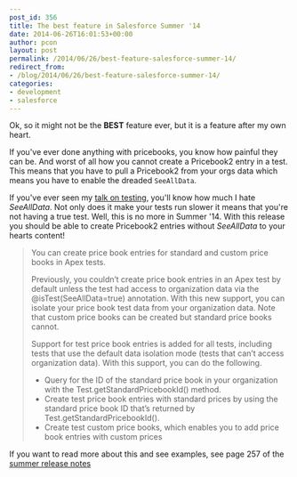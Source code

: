 ```yaml
---
post_id: 356
title: The best feature in Salesforce Summer '14
date: 2014-06-26T16:01:53+00:00
author: pcon
layout: post
permalink: /2014/06/26/best-feature-salesforce-summer-14/
redirect_from:
- /blog/2014/06/26/best-feature-salesforce-summer-14/
categories:
- development
- salesforce
---
```

Ok, so it might not be the **BEST** feature ever, but it is a feature after my own heart.

If you've ever done anything with pricebooks, you know how painful they can be.  And worst of all how you cannot create a Pricebook2 entry in a test.  This means that you have to pull a Pricebook2 from your orgs data which means you have to enable the dreaded `SeeAllData`.

If you've ever seen my [talk on testing](http://pcon.github.io/presentations/testing/#testing-nonos3), you'll know how much I hate _SeeAllData_.  Not only does it make your tests run slower it means that you're not having a true test.  Well, this is no more in Summer '14.  With this release you should be able to create Pricebook2 entries without _SeeAllData_ to your hearts content!

> You can create price book entries for standard and custom price books in Apex tests.
>
> Previously, you couldn’t create price book entries in an Apex test by default unless the test had access to organization data via the @isTest(SeeAllData=true) annotation. With this new support, you can isolate your price book test data from your organization data. Note that custom price books can be created but standard price books cannot.
>
> Support for test price book entries is added for all tests, including tests that use the default data isolation mode (tests that can’t
> access organization data). With this support, you can do the following.
>
> * Query for the ID of the standard price book in your organization with the Test.getStandardPricebookId() method.
> * Create test price book entries with standard prices by using the standard price book ID that’s returned by Test.getStandardPricebookId().
> * Create test custom price books, which enables you to add price book entries with custom prices

If you want to read more about this and see examples, see page 257 of the [summer release notes](https://help.salesforce.com/help/pdfs/en/salesforce_summer14_release_notes.pdf)